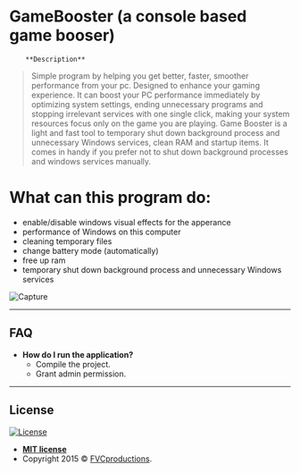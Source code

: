 # GameBooster (a console based game booser)
        **Description**
> Simple program by helping you get better, faster, smoother performance from your pc. Designed to enhance your gaming experience. It can boost your PC performance immediately by optimizing system settings, ending unnecessary programs and stopping irrelevant services with one single click, making your system resources focus only on the game you are playing. Game Booster is a light and fast tool to temporary shut down background process and unnecessary Windows services, clean RAM and startup items. It comes in handy if you prefer not to shut down background processes and windows services manually.

# What can this program do:
   * enable/disable windows visual effects for the apperance 
   * performance of Windows on this computer 
   * cleaning temporary files 
   * change battery mode (automatically) 
   * free up ram 
   * temporary shut down background process and unnecessary Windows services

![Capture](https://user-images.githubusercontent.com/17788920/56475175-7190eb80-648d-11e9-96c1-70c25b2ae2fb.PNG)

---

## FAQ

- **How do I run the application?**
    - Compile the project.
    - Grant admin permission. 
    
---

## License

[![License](http://img.shields.io/:license-mit-blue.svg?style=flat-square)](http://badges.mit-license.org)

- **[MIT license](http://opensource.org/licenses/mit-license.php)**
- Copyright 2015 © <a href="http://fvcproductions.com" target="_blank">FVCproductions</a>.
    
    
 
